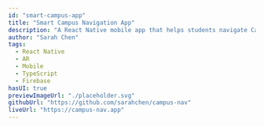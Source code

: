 ```yaml
---
id: "smart-campus-app"
title: "Smart Campus Navigation App"
description: "A React Native mobile app that helps students navigate Carleton's campus using AR and real-time location services."
author: "Sarah Chen"
tags:
  - React Native
  - AR
  - Mobile
  - TypeScript
  - Firebase
hasUI: true
previewImageUrl: "./placeholder.svg"
githubUrl: "https://github.com/sarahchen/campus-nav"
liveUrl: "https://campus-nav.app"
---
```

